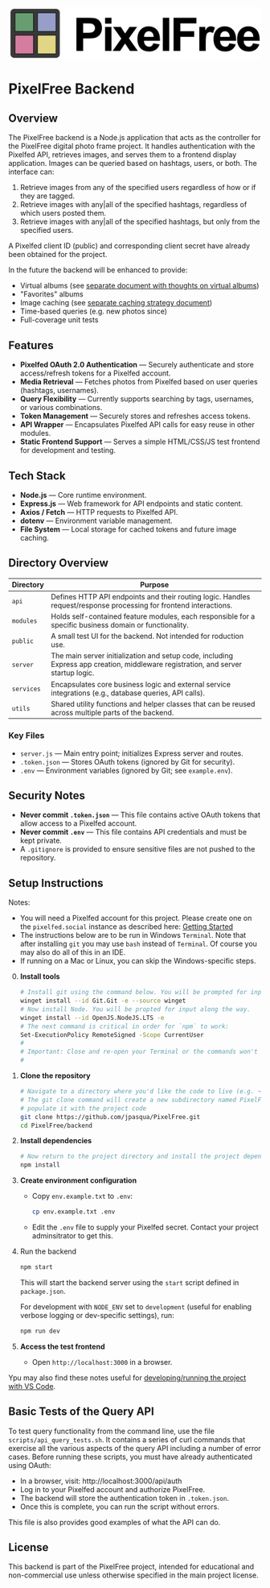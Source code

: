 ![PixelFree Dark](../doc/images/PixelFreeDark.png)

# PixelFree Backend

## Overview
The PixelFree backend is a Node.js application that acts as the controller for the PixelFree digital photo frame project. It handles authentication with the Pixelfed API, retrieves images, and serves them to a frontend display application. Images can be queried based on hashtags, users, or both. The interface can:

1. Retrieve images from any of the specified users regardless of how or if they are tagged.
2. Retrieve images with any|all of the specified hashtags, regardless of which users posted them.
3. Retrieve images with any|all of the specified hashtags, but only from the specified users.

A Pixelfed client ID (public) and corresponding client secret have already been obtained for the project.

In the future the backend will be enhanced to provide:

* Virtual albums (see [separate document with thoughts on virtual albums](doc/VirtAlbums.md))
* "Favorites" albums
* Image caching (see [separate caching strategy document](doc/Caching.md))
* Time-based queries (e.g. new photos since)
* Full-coverage unit tests


## Features
- **Pixelfed OAuth 2.0 Authentication** — Securely authenticate and store access/refresh tokens for a Pixelfed account.
- **Media Retrieval** — Fetches photos from Pixelfed based on user queries (hashtags, usernames).
- **Query Flexibility** — Currently supports searching by tags, usernames, or various combinations.
- **Token Management** — Securely stores and refreshes access tokens.
- **API Wrapper** — Encapsulates Pixelfed API calls for easy reuse in other modules.
- **Static Frontend Support** — Serves a simple HTML/CSS/JS test frontend for development and testing.

## Tech Stack
- **Node.js** — Core runtime environment.
- **Express.js** — Web framework for API endpoints and static content.
- **Axios / Fetch** — HTTP requests to Pixelfed API.
- **dotenv** — Environment variable management.
- **File System** — Local storage for cached tokens and future image caching.

## Directory Overview

| Directory  | Purpose |
|------------|---------|
| `api`    | Defines HTTP API endpoints and their routing logic. Handles request/response processing for frontend interactions. |
| `modules`| Holds self-contained feature modules, each responsible for a specific business domain or functionality. |
| `public` | A small test UI for the backend. Not intended for roduction use. |
| `server` | The main server initialization and setup code, including Express app creation, middleware registration, and server startup logic. |
| `services`| Encapsulates core business logic and external service integrations (e.g., database queries, API calls). |
| `utils`  | Shared utility functions and helper classes that can be reused across multiple parts of the backend. |

### Key Files
- `server.js` — Main entry point; initializes Express server and routes.
- `.token.json` — Stores OAuth tokens (ignored by Git for security).
- `.env` — Environment variables (ignored by Git; see `example.env`).

## Security Notes
- **Never commit `.token.json`** — This file contains active OAuth tokens that allow access to a Pixelfed account.
- **Never commit `.env`** — This file contains API credentials and must be kept private.
- A `.gitignore` is provided to ensure sensitive files are not pushed to the repository.

## Setup Instructions

Notes:

* You will need a Pixelfed account for this project. Please create one on the `pixelfed.social` instance as described here: [Getting Started](https://pixelfed.social/site/kb/getting-started)
* The instructions below are to be run in Windows `Terminal`. Note that after installing `git` you may use `bash` instead of `Terminal`. Of course you may also do all of this in an IDE.
* If running on a Mac or Linux, you can skip the Windows-specific steps.

0. **Install tools**

   ```bash
   # Install git using the command below. You will be prompted for input along the way.
   winget install --id Git.Git -e --source winget
   # Now install Node. You will be propted for input along the way.
   winget install --id OpenJS.NodeJS.LTS -e
   # The next command is critical in order for `npm` to work:
   Set-ExecutionPolicy RemoteSigned -Scope CurrentUser
   #
   # Important: Close and re-open your Terminal or the commands won't be found!
   #
   ```
 
1. **Clone the repository**
   
   ```bash
   # Navigate to a directory where you'd like the code to live (e.g. ~/Projects)
   # The git clone command will create a new subdirectory named PixelFree and
   # populate it with the project code
   git clone https://github.com/jpasqua/PixelFree.git
   cd PixelFree/backend
   ```

2. **Install dependencies**

   ```bash
   # Now return to the project directory and install the project dependencies
   npm install
   ```

3. **Create environment configuration**
   - Copy `env.example.txt` to `.env`:

     ```bash
     cp env.example.txt .env
     ```
   - Edit the `.env` file to supply your Pixelfed secret. Contact your project adminsitrator to get this.

4. Run the backend

    ```bash
    npm start
    ```
    This will start the backend server using the `start` script defined in `package.json`.

    For development with `NODE_ENV` set to `development` (useful for enabling verbose logging or dev-specific settings), run:

    ```bash
    npm run dev
    ```

5. **Access the test frontend**
   - Open `http://localhost:3000` in a browser.

Ypu may also find these notes useful for [developing/running the project with VS Code](doc/VSCodeNotes.md).

## Basic Tests of the Query API

To test query functionality from the command line, use the file `scripts/api_query_tests.sh`. It contains a series of curl commands that exercise all the various aspects of the query API including a number of error cases. Before running these scripts, you must have already authenticated using OAuth:

   - In a browser, visit: http://localhost:3000/api/auth
   - Log in to your Pixelfed account and authorize PixelFree.
   - The backend will store the authentication token in `.token.json`.
   - Once this is complete, you can run the script without errors.

This file is also provides good examples of what the API can do.

## License
This backend is part of the PixelFree project, intended for educational and non-commercial use unless otherwise specified in the main project license.
